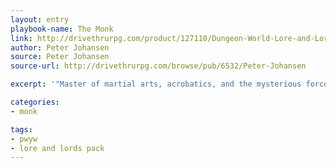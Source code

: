 ```yaml
---
layout: entry
playbook-name: The Monk
link: http://drivethrurpg.com/product/127110/Dungeon-World-Lore-and-Lords-Pack
author: Peter Johansen
source: Peter Johansen
source-url: http://drivethrurpg.com/browse/pub/6532/Peter-Johansen

excerpt: '"Master of martial arts, acrobatics, and the mysterious force of ki."'

categories:
- monk

tags:
- pwyw
- lore and lords pack
---
```

